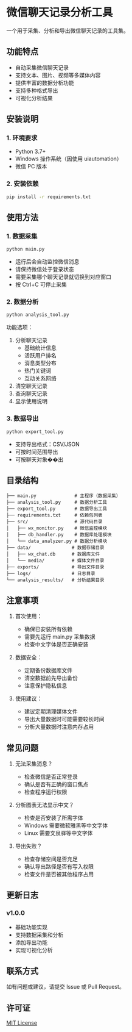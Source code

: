 # 微信聊天记录分析工具

一个用于采集、分析和导出微信聊天记录的工具集。

## 功能特点

- 自动采集微信聊天记录
- 支持文本、图片、视频等多媒体内容
- 提供丰富的数据分析功能
- 支持多种格式导出
- 可视化分析结果

## 安装说明

### 1. 环境要求
- Python 3.7+
- Windows 操作系统（因使用 uiautomation）
- 微信 PC 版本

### 2. 安装依赖
```bash
pip install -r requirements.txt
```

## 使用方法

### 1. 数据采集
```bash
python main.py
```
- 运行后会自动监控微信消息
- 请保持微信处于登录状态
- 需要采集哪个聊天记录就切换到对应窗口
- 按 Ctrl+C 可停止采集

### 2. 数据分析
```bash
python analysis_tool.py
```
功能选项：
1. 分析聊天记录
   - 基础统计信息
   - 活跃用户排名
   - 消息类型分布
   - 热门关键词
   - 互动关系网络
2. 清空聊天记录
3. 查询聊天记录
4. 显示使用说明

### 3. 数据导出
```bash
python export_tool.py
```
- 支持导出格式：CSV/JSON
- 可按时间范围导出
- 可按聊天对象��出

## 目录结构
```
├── main.py              # 主程序（数据采集）
├── analysis_tool.py     # 数据分析工具
├── export_tool.py       # 数据导出工具
├── requirements.txt     # 依赖包列表
├── src/                 # 源代码目录
│   ├── wx_monitor.py    # 微信监控模块
│   ├── db_handler.py    # 数据库处理模块
│   └── data_analyzer.py # 数据分析模块
├── data/               # 数据存储目录
│   ├── wx_chat.db      # 数据库文件
│   └── media/          # 媒体文件目录
├── exports/            # 导出文件目录
├── logs/               # 日志目录
└── analysis_results/   # 分析结果目录
```

## 注意事项

1. 首次使用：
   - 确保已安装所有依赖
   - 需要先运行 main.py 采集数据
   - 检查中文字体是否正确安装

2. 数据安全：
   - 定期备份数据库文件
   - 清空数据前先导出备份
   - 注意保护隐私信息

3. 使用建议：
   - 建议定期清理媒体文件
   - 导出大量数据时可能需要较长时间
   - 分析大量数据时注意内存占用

## 常见问题

1. 无法采集消息？
   - 检查微信是否正常登录
   - 确认是否有正确的窗口焦点
   - 检查程序运行权限

2. 分析图表无法显示中文？
   - 检查是否安装了所需字体
   - Windows 需要微软雅黑等中文字体
   - Linux 需要文泉驿等中文字体

3. 导出失败？
   - 检查存储空间是否充足
   - 确认导出路径是否有写入权限
   - 检查文件是否被其他程序占用

## 更新日志

### v1.0.0
- 基础功能实现
- 支持数据采集和分析
- 添加导出功能
- 实现可视化分析

## 联系方式

如有问题或建议，请提交 Issue 或 Pull Request。

## 许可证

[MIT License](LICENSE)
